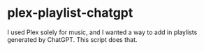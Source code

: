 # plex-playlist-chatgpt
I used Plex solely for music, and I wanted a way to add in playlists generated by ChatGPT. This script does that.
